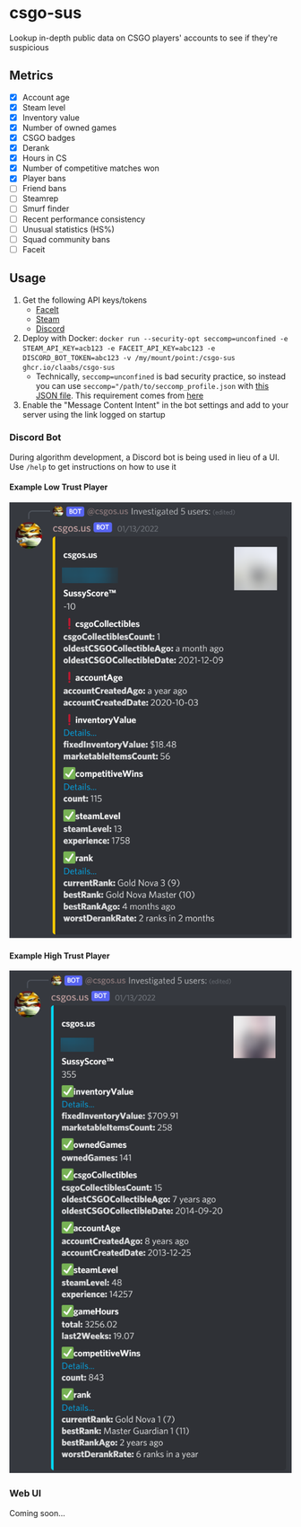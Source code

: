# csgo-sus

Lookup in-depth public data on CSGO players' accounts to see if they're suspicious

## Metrics

- [x] Account age
- [x] Steam level
- [x] Inventory value
- [x] Number of owned games
- [x] CSGO badges
- [x] Derank
- [x] Hours in CS
- [x] Number of competitive matches won
- [x] Player bans
- [ ] Friend bans
- [ ] Steamrep
- [ ] Smurf finder
- [ ] Recent performance consistency
- [ ] Unusual statistics (HS%)
- [ ] Squad community bans
- [ ] Faceit

## Usage

1. Get the following API keys/tokens
   - [FaceIt](https://developers.faceit.com/)
   - [Steam](https://steamcommunity.com/dev/apikey)
   - [Discord](https://discord.com/developers/applications)
1. Deploy with Docker: `docker run --security-opt seccomp=unconfined -e STEAM_API_KEY=acb123 -e FACEIT_API_KEY=abc123 -e DISCORD_BOT_TOKEN=abc123 -v /my/mount/point:/csgo-sus ghcr.io/claabs/csgo-sus`
   - Technically, `seccomp=unconfined` is bad security practice, so instead you can use `seccomp="/path/to/seccomp_profile.json` with [this JSON file](https://github.com/ulixee/secret-agent/blob/main/tools/docker/seccomp_profile.json). This requirement comes from [here](https://github.com/ulixee/secret-agent/blob/main/tools/docker/run-core-server.sh)
1. Enable the "Message Content Intent" in the bot settings and add to your server using the link logged on startup

### Discord Bot

During algorithm development, a Discord bot is being used in lieu of a UI. Use `/help` to get instructions on how to use it

#### Example Low Trust Player

![Example Discord output for a user with low trust](img/low-trust.png) 

#### Example High Trust Player

![Example Discord output for a user with high trust](img/high-trust.png)

### Web UI

Coming soon...
